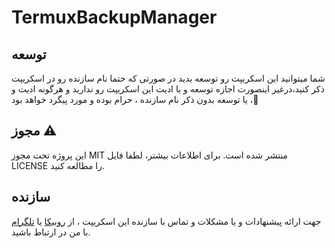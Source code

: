 # TermuxBackupManager
## توسعه 
شما میتوانید این اسکریپت رو توسعه بدید در صورتی که حتما نام سازنده رو در اسکریپت ذکر کنید،در‌غیر اینصورت اجازه توسعه و یا ادیت این اسکریپت رو ندارید و هرگونه ادیت و یا توسعه بدون ذکر نام سازنده ، حرام بوده و مورد پیگرد خواهد بود ،🚷

## مجوز ⚠️

این پروژه تحت مجوز MIT منتشر شده است. برای اطلاعات بیشتر، لطفا فایل LICENSE را مطالعه کنید.

## سازنده
جهت ارائه پیشنهادات و یا مشکلات و تماس با سازنده این اسکریپت ، از [روبیکا](https://rubika.ir/framework_pythonm) یا [تلگرام](https://t.me/Framework_Python) با من در ارتباط باشید.
